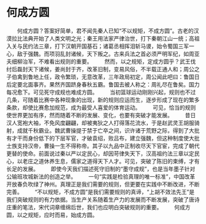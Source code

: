 # 何成方圆
　　何成方圆？答案好简单，君不闻先秦人已知“不以规矩，不成方圆”。古老的汉漠拉比法典开始了人类文明之光；秦王用法家严律治世，打下秦朝江山一统；高祖入关与民约法三章，打下汉朝开国基石；诸葛丞相挥泪斩马谡，始令蜀国三军一心，敌于强魏。而项羽乱封诸候，天下叛之。古来兵法之首必须严明军纪，如周亚夫细柳治军，不难看出规则的重要。 
　　然而，以之规矩，定成方圆乎？武王伐纣后磊封天下诸候，姜尚封于齐，改革旧制，变易风俗，不半载正通人和；周公之子伯禽到鲁地上任，政令繁琐，无意改革，三年政局初定，周公闻此吧曰：鲁国日后定要北面事齐。果然齐国跻身春秋五霸。鲁国去被人称之：周礼尽在鲁矣。国力每况愈下。可见死守成规也难成方圆。 
　　当初篮球运动刚刚兴起，规则也不过几条，可随着比赛中各种现象的出现，新的规则应运而生，逐步形成了现在的繁多条款，却使比赛愈加规范，成为最受人喜爱的体育运动。 
　　可见，恰当的规则使世界更加有序，然而随着不断的发展、变化，也要有突破才能发展。 
　　昔日汉人宽袍大袖，不免风度翩翩，却被夷狄之人打得落花流水，于是赵武灵王胡服骑射，成就千秋霸业。魏武曹操提于禁于亡卒之间，识许诸于荒野之际，得到了大批有才干而身份低下的下层军官，才破袁绍，败吕布，建立强魏，但这种制度使大批士族支持汉帝，曹操一生不得称帝。其子以九品中正制收尽天下官宦，完成了朝代更替的使命。前面说过秦以严以定民心，却因苛律失天下，汉高祖约法三章以定民心，以老庄之道休养生息，儒家之道得天下人才。可见，突破了陈旧的束缚，才有长足的发展。 
　　即使今天我们描述死守旧制的“墨守成规”，也是当年墨子针对公输班攻城新法的创造之举。 
　　一句“实践是检验真理的唯一标准”，中国改革开放春负吹绿了神州。真理正是我们需要的规则，但更要在实践中不断改进，不断完善。 
　　“不以规矩，不成方圆”是我们需要规则的真谛，“上胡不效法先王”是我们突破规则的有力依据。当生产关系随着生产力的发展而不断发展，突破了唐诗庄重的笔法，宋代词章缠绵后世，我们也应明白突破规则的重要。 
　　何成方圆，以之规矩，应时而易，始成方圆。
 